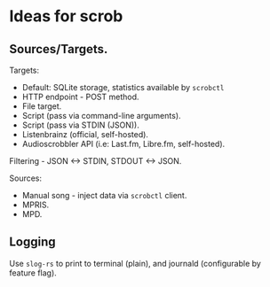 <!--
SPDX-FileCopyrightText: 2023 Dom Rodriguez

SPDX-License-Identifier: MIT
-->

Ideas for scrob
===============

## Sources/Targets.

Targets:

- Default: SQLite storage, statistics available by `scrobctl`
- HTTP endpoint - POST method.
- File target.
- Script (pass via command-line arguments).
- Script (pass via STDIN (JSON)).
- Listenbrainz (official, self-hosted).
- Audioscrobbler API (i.e: Last.fm, Libre.fm, self-hosted).

Filtering - JSON <-> STDIN, STDOUT <-> JSON.

Sources:

- Manual song - inject data via `scrobctl` client.
- MPRIS.
- MPD.

## Logging

Use `slog-rs` to print to terminal (plain), and journald (configurable by
feature flag).
